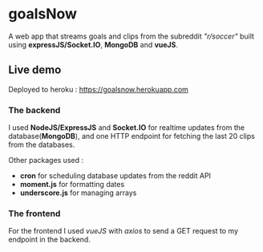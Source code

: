 # goalsNow
A web app that streams goals and clips from the subreddit _"r/soccer"_ built using **expressJS/Socket.IO**, **MongoDB** and **vueJS**.

## Live demo

Deployed to heroku : https://goalsnow.herokuapp.com

### The backend
I used **NodeJS/ExpressJS** and **Socket.IO** for realtime updates from the database(**MongoDB**), and one HTTP endpoint for fetching the last 20 clips from the databases.

Other packages	used :  
  * **cron** for scheduling database updates from the reddit API  
  * **moment.js** for formatting dates  
  * **underscore.js** for managing arrays  

### The frontend
For the frontend I used *vueJS* with *axios* to send a GET request to my endpoint in the backend.



